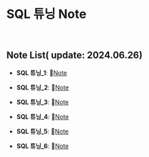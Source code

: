 # SQL 튜닝 Note

&nbsp;

## Note List( update: 2024.06.26)

- **SQL 튜닝_1**:  📄[Note](https://www.notion.so/SQL-_1-ba1abc18e12e43779d855f86c4a15f14)
  
- **SQL 튜닝_2**: 📄[Note](https://www.notion.so/SQL-_2-951945436da44b7d98672a24cfded8d0?pvs=4)
  
- **SQL 튜닝_3**: 📄[Note](https://www.notion.so/SQL-_3-04d756be82e844998611349b497af401?pvs=4)

- **SQL 튜닝_4**: 📄[Note](https://www.notion.so/SQL-_4-f2213f6869ea41429c92363ef3ecfa71?pvs=4)

- **SQL 튜닝_5**: 📄[Note](https://www.notion.so/SQL-_5-7bee7ccd28fd4ee0b3846f8a7dacc21f?pvs=4)

- **SQL 튜닝_6**: 📄[Note](https://www.notion.so/SQL-_6-bc85a83a11974d54ab49adaf6d4c2638?pvs=4)
